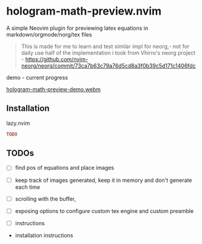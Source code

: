 # hologram-math-preview.nvim

A simple Neovim plugin for previewing latex equations in markdown/orgmode/norg/tex files 

> This is made for me to learn and test similar impl for neorg,- not for daily use
> half of the implementation i took from Vhirro's neorg project - https://github.com/nvim-neorg/neorg/commit/73ca7b63c79a76d5cd8a3f0b39c5d171c1406fdc

demo - current progress

[hologram-math-preview-demo.webm](https://github.com/Vaisakhkm2625/hologram-math-preview.nvim/assets/68694876/8f0f6610-2fa3-48c2-8e87-1cdecd7a2b03)

## Installation

lazy.nvim
```lua
TODO
```
## TODOs

- [ ] find pos of equations and place images
- [ ] keep track of images generated, keep it in memory and don't generate each time
- [ ] scrolling with the buffer, 
- [ ] exposing options to configure custom tex engine and custom preamble
- [ ] instructions


- installation instructions


